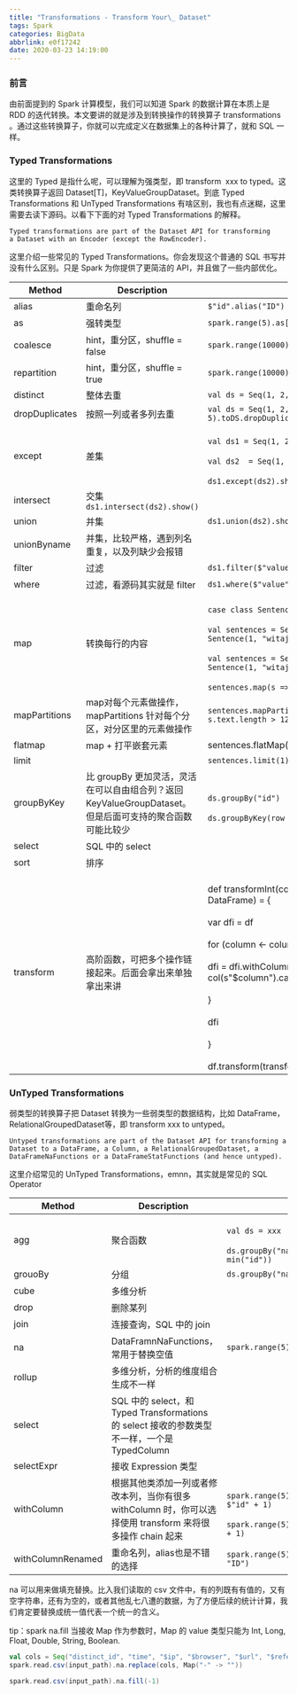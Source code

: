 ```yaml
---
title: "Transformations - Transform Your\_ Dataset"
tags: Spark
categories: BigData
abbrlink: e0f17242
date: 2020-03-23 14:19:00
---
```


### 前言
由前面提到的 Spark 计算模型，我们可以知道 Spark 的数据计算在本质上是 RDD 的迭代转换。本文要讲的就是涉及到转换操作的转换算子 transformations 。通过这些转换算子，你就可以完成定义在数据集上的各种计算了，就和 SQL 一样。
<!--more-->

### Typed Transformations
这里的 Typed 是指什么呢，可以理解为强类型，即 transform  xxx to typed。这类转换算子返回 Dataset[T]，KeyValueGroupDataset。到底 Typed Transformations 和 UnTyped Transformations 有啥区别，我也有点迷糊，这里需要去读下源码。以看下下面的对 Typed Transformations 的解释。
```
Typed transformations are part of the Dataset API for transforming a Dataset with an Encoder (except the RowEncoder).
```
这里介绍一些常见的 Typed Transformations。你会发现这个普通的 SQL 书写并没有什么区别。只是 Spark 为你提供了更简洁的 API，并且做了一些内部优化。

|Method	|Description	|Example|
|-------|------------|-------|
|alias	|重命名列	 | `$"id".alias("ID")`|
|as	| 强转类型| `spark.range(5).as[String]`|
|coalesce	|hint，重分区，shuffle = false	|`spark.range(10000).coalesce(2).explain(true)`|
|repartition	|hint，重分区，shuffle = true	| `spark.range(10000).repartition(1).explain(true)` |
|distinct	|整体去重	 | `val ds = Seq(1, 2, 3, 2, 5).toDS.distinct()`|
|dropDuplicates	|按照一列或者多列去重	|`val ds = Seq(1, 2, 3, 2, 5).toDS.dropDuplicates("id")`|
|except	|差集	| <br>`val ds1 = Seq(1, 2, 3, 2, 5).toDS`</br><br>`val ds2  = Seq(1, 2, 6, 7, 8).toDS`</br><br>`ds1.except(ds2).show()`</br>|
|intersect	|交集 	`ds1.intersect(ds2).show()`|
|union	|并集	|`ds1.union(ds2).show()`|
|unionByname	|并集，比较严格，遇到列名重复，以及列缺少会报错| |	
|filter	|过滤	|`ds1.filter($"value" === 2)`|
|where	|过滤，看源码其实就是 filter	|`ds1.where($"value" === 2)`|
|map	|转换每行的内容|<br>`case class Sentence(id: Long, text: String)`</br><br>`val sentences = Seq(Sentence(0, "hello world"), Sentence(1, "witaj swiecie")).toDS`</br><br>`val sentences = Seq(Sentence(0, "hello world"), Sentence(1, "witaj swiecie")).toDS`</br><br>`sentences.map(s => s.text.length > 12).show()`</br>|	
|mapPartitions	|map对每个元素做操作，mapPartitions 针对每个分区，对分区里的元素做操作 |`sentences.mapPartitions(it => it.map(s => s.text.length > 12)).show()`|
|flatmap	|map + 打平嵌套元素|	sentences.flatMap(s => s.text.split("\\s+")).show()|
|limit	| | `sentences.limit(1)`|
|groupByKey	|比 groupBy 更加灵活，灵活在可以自由组合列？返回 KeyValueGroupDataset。但是后面可支持的聚合函数可能比较少	| <br>`ds.groupBy("id")`</br><br>`ds.groupByKey(row => {row.getString(0)})`</br> |
|select	|SQL 中的 select	||
|sort	|排序	||
|transform	|高阶函数，可把多个操作链接起来。后面会拿出来单独拿出来讲|<br>def transformInt(columns: Seq[String])(df: DataFrame) = {</br><br>  var dfi = df</br> <br>  for (column <- columns) {</br><br>    dfi = dfi.withColumn(column, col(s"$column").cast("int"))</br><br>  }</br><br>  dfi</br><br>}</br><br>df.transform(transformInt(Seq("id", "revenue")))</br>|

### UnTyped Transformations
弱类型的转换算子把 Dataset 转换为一些弱类型的数据结构，比如 DataFrame，RelationalGroupedDataset等，即 transform xxx to untyped。
```
Untyped transformations are part of the Dataset API for transforming a Dataset to a DataFrame, a Column, a RelationalGroupedDataset, a DataFrameNaFunctions or a DataFrameStatFunctions (and hence untyped).
```
这里介绍常见的 UnTyped Transformations，emnn，其实就是常见的 SQL Operator

|Method	|Description |	Example|
|------|-----------|--------|
|agg	|聚合函数	| <br>`val ds = xxx`</br><br>`ds.groupBy("name").agg(sum("score"), min("id"))`</br>|
|grouoBy|	分组|`ds.groupBy("name").count()`|
|cube|	多维分析	| |
|drop|	删除某列	| |
|join|	连接查询，SQL 中的 join| |	
|na|	DataFramnNaFunctions，常用于替换空值	| `spark.range(5).na` |
|rollup	|多维分析，分析的维度组合生成不一样	 | |
|select|	SQL 中的 select，和 Typed Transformations 的 select 接收的参数类型不一样，一个是  TypedColumn	| |
|selectExpr	|接收 Expression 类型	 | |
|withColumn|	根据其他类添加一列或者修改本列，当你有很多 withColumn 时，你可以选择使用 transform 来将很多操作 chain 起来	 |<br>`spark.range(5).withColumn("idPlus", $"id" + 1)`</br><br>`spark.range(5).withColumn("id", $"id" + 1)`</br>
|withColumnRenamed	|重命名列，alias也是不错的选择	| `spark.range(5).withColumnRenamed("id", "ID")`|

na 可以用来做填充替换。比入我们读取的 csv 文件中，有的列既有有值的，又有空字符串，还有为空的，或者其他乱七八遭的数据，为了方便后续的统计计算，我们肯定要替换成统一值代表一个统一的含义。

tip：spark na.fill 当接收 Map 作为参数时，Map 的 value 类型只能为 Int, Long, Float, Double, String, Boolean.

```scala
val cols = Seq("distinct_id", "time", "$ip", "$browser", "$url", "$referrer")
spark.read.csv(input_path).na.replace(cols, Map("-" -> ""))

spark.read.csv(input_path).na.fill(-1)
```



